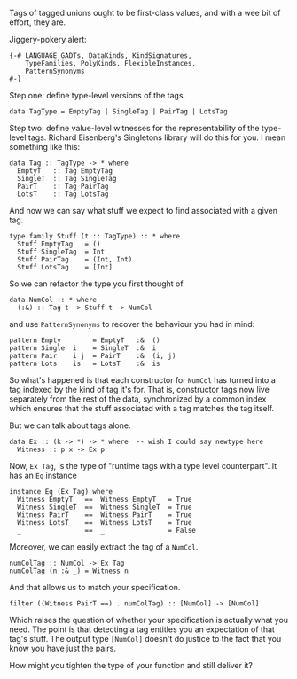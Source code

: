 Tags of tagged unions ought to be first-class values, and with a wee bit of effort, they are.

Jiggery-pokery alert:

    {-# LANGUAGE GADTs, DataKinds, KindSignatures,
        TypeFamilies, PolyKinds, FlexibleInstances,
        PatternSynonyms
    #-}

Step one: define type-level versions of the tags.

    data TagType = EmptyTag | SingleTag | PairTag | LotsTag

Step two: define value-level witnesses for the representability of the type-level tags. Richard Eisenberg's Singletons library will do this for you. I mean something like this:

    data Tag :: TagType -> * where
      EmptyT   :: Tag EmptyTag
      SingleT  :: Tag SingleTag
      PairT    :: Tag PairTag
      LotsT    :: Tag LotsTag

And now we can say what stuff we expect to find associated with a given tag.

    type family Stuff (t :: TagType) :: * where
      Stuff EmptyTag   = ()
      Stuff SingleTag  = Int
      Stuff PairTag    = (Int, Int)
      Stuff LotsTag    = [Int]

So we can refactor the type you first thought of

    data NumCol :: * where
      (:&) :: Tag t -> Stuff t -> NumCol

and use `PatternSynonyms` to recover the behaviour you had in mind:

    pattern Empty        = EmptyT   :&  ()
    pattern Single  i    = SingleT  :&  i
    pattern Pair    i j  = PairT    :&  (i, j)
    pattern Lots    is   = LotsT    :&  is

So what's happened is that each constructor for `NumCol` has turned into a tag indexed by the kind of tag it's for. That is, constructor tags now live separately from the rest of the data, synchronized by a common index which ensures that the stuff associated with a tag matches the tag itself.

But we can talk about tags alone.

    data Ex :: (k -> *) -> * where  -- wish I could say newtype here
      Witness :: p x -> Ex p

Now, `Ex Tag`, is the type of "runtime tags with a type level counterpart". It has an `Eq` instance

    instance Eq (Ex Tag) where
      Witness EmptyT   ==  Witness EmptyT   = True
      Witness SingleT  ==  Witness SingleT  = True
      Witness PairT    ==  Witness PairT    = True
      Witness LotsT    ==  Witness LotsT    = True
      _                ==  _                = False

Moreover, we can easily extract the tag of a `NumCol`.

    numColTag :: NumCol -> Ex Tag
    numColTag (n :& _) = Witness n

And that allows us to match your specification.

    filter ((Witness PairT ==) . numColTag) :: [NumCol] -> [NumCol]

Which raises the question of whether your specification is actually what you need. The point is that detecting a tag entitles you an expectation of that tag's stuff. The output type `[NumCol]` doesn't do justice to the fact that you know you have just the pairs.

How might you tighten the type of your function and still deliver it?
